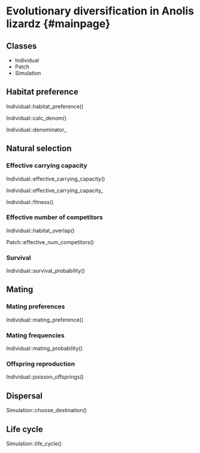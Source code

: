 Evolutionary diversification in Anolis lizardz {#mainpage}
================================================================================

Classes
--------------------------------------------------------------------------------

- Individual
- Patch
- Simulation

Habitat preference
--------------------------------------------------------------------------------

Individual::habitat_preference()

Individual::calc_denom()

Individual::denominator_

Natural selection
--------------------------------------------------------------------------------


### Effective carrying capacity

Individual::effective_carrying_capacity()

Individual::effective_carrying_capacity_

Individual::fitness()

### Effective number of competitors

Individual::habitat_overlap()

Patch::effective_num_competitors()

### Survival

Individual::survival_probability()

Mating
--------------------------------------------------------------------------------

### Mating preferences

Individual::mating_preference()

### Mating frequencies

Individual::mating_probability()

### Offspring reproduction

Individual::poisson_offsprings()


Dispersal
--------------------------------------------------------------------------------

Simulation::choose_destination()


Life cycle
--------------------------------------------------------------------------------

Simulation::life_cycle()
